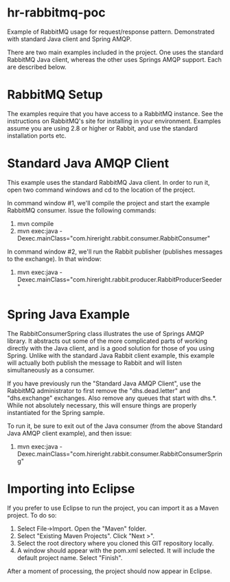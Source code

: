 hr-rabbitmq-poc
===============

Example of RabbitMQ usage for request/response pattern. Demonstrated with standard Java client and Spring AMQP.

There are two main examples included in the project. One uses the standard RabbitMQ Java client, whereas the
other uses Springs AMQP support.  Each are described below.

RabbitMQ Setup
==============
The examples require that you have access to a RabbitMQ instance. See the instructions on RabbitMQ's
site for installing in your environment. Examples assume you are using 2.8 or higher or Rabbit, and
use the standard installation ports etc.

Standard Java AMQP Client
=========================

This example uses the standard RabbitMQ Java client. In order to run it, open two command windows and
cd to the location of the project.

In command window #1, we'll compile the project and start the example RabbitMQ consumer. Issue the
following commands:

1. mvn compile
2. mvn exec:java -Dexec.mainClass="com.hireright.rabbit.consumer.RabbitConsumer"

In command window #2, we'll run the Rabbit publisher (publishes messages to the exchange). In that window:

1. mvn exec:java -Dexec.mainClass="com.hireright.rabbit.producer.RabbitProducerSeeder"

Spring Java Example
===================

The RabbitConsumerSpring class illustrates the use of Springs AMQP library. It abstracts out some of
the more complicated parts of working directly with the Java client, and is a good solution
for those of you using Spring. Unlike with the standard Java Rabbit client example, this example
will actually both publish the message to Rabbit and will listen simultaneously as a consumer.

If you have previously run the "Standard Java AMQP Client", use the RabbitMQ administrator to first
remove the "dhs.dead.letter" and "dhs.exchange" exchanges. Also remove any queues that start with
dhs.*. While not absolutely necessary, this will ensure things are properly instantiated for the
Spring sample.

To run it, be sure to exit out of the Java consumer (from the above Standard Java AMQP client example),
and then issue:

1. mvn exec:java -Dexec.mainClass="com.hireright.rabbit.consumer.RabbitConsumerSpring"


Importing into Eclipse
======================

If you prefer to use Eclipse to run the project, you can import it as a Maven project. To do so:

1. Select File->Import. Open the "Maven" folder.
2. Select "Existing Maven Projects". Click "Next >".
3. Select the root directory where you cloned this GIT repository locally.
4. A window should appear with the pom.xml selected. It will include the default project name. Select "Finish".

After a moment of processing, the project should now appear in Eclipse.


